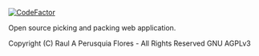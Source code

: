 [![CodeFactor](https://www.codefactor.io/repository/github/inikoo/pika/badge)](https://www.codefactor.io/repository/github/inikoo/pika)

Open source picking and packing web application.

Copyright (C) Raul A Perusquia Flores - All Rights Reserved GNU AGPLv3

